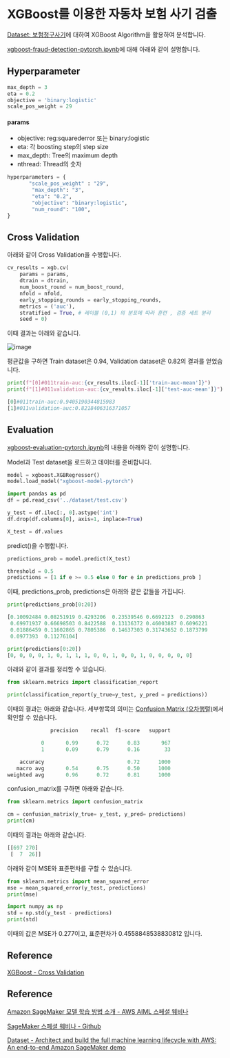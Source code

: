 #  XGBoost를 이용한 자동차 보험 사기 검출 

[Dataset: 보험청구사기](https://github.com/kyopark2014/aws-sagemaker/blob/main/dataset.md)에 대하여 XGBoost Algorithm을 활용하여 분석합니다. 

[xgboost-fraud-detection-pytorch.ipynb](https://github.com/kyopark2014/ML-xgboost/blob/main/jupyter-local/xgboost-fraud-detection-pytorch.ipynb)에 대해 아래와 같이 설명합니다. 

## Hyperparameter

```python
max_depth = 3
eta = 0.2
objective = 'binary:logistic'
scale_pos_weight = 29
```

#### params 

- objective: reg:squarederror 또는 binary:logistic
- eta: 각 boosting step의 step size 
- max_depth: Tree의  maximum depth 
- nthread: Thread의 숫자

```python
hyperparameters = {
       "scale_pos_weight" : "29",    
        "max_depth": "3",
        "eta": "0.2",
        "objective": "binary:logistic",
        "num_round": "100",
}
```



## Cross Validation

아래와 같이 Cross Validation을 수행합니다. 

```python
cv_results = xgb.cv(
    params = params,
    dtrain = dtrain,
    num_boost_round = num_boost_round,
    nfold = nfold,
    early_stopping_rounds = early_stopping_rounds,
    metrics = ('auc'),
    stratified = True, # 레이블 (0,1) 의 분포에 따라 훈련 , 검증 세트 분리
    seed = 0)
```

이때 결과는 아래와 같습니다.

![image](https://user-images.githubusercontent.com/52392004/190918913-c46b4a23-76ef-4ae2-ac8f-56ffee12e01a.png)

펑균값을 구하면 Train dataset은 0.94, Validation dataset은 0.82의 결과를 얻었습니다. 

```python
print(f"[0]#011train-auc:{cv_results.iloc[-1]['train-auc-mean']}")
print(f"[1]#011validation-auc:{cv_results.iloc[-1]['test-auc-mean']}")

[0]#011train-auc:0.9405190344815983
[1]#011validation-auc:0.8218406316371057
```

## Evaluation

[xgboost-evaluation-pytorch.ipynb](https://github.com/kyopark2014/ML-xgboost/blob/main/auto-insurance-claim/jupyter-local/xgboost-evaluation-pytorch.ipynb)의 내용을 아래와 같이 설명합니다. 

Model과 Test dataset을 로드하고 데이터를 준비합니다. 

```python
model = xgboost.XGBRegressor()
model.load_model("xgboost-model-pytorch")

import pandas as pd
df = pd.read_csv('../dataset/test.csv')

y_test = df.iloc[:, 0].astype('int')    
df.drop(df.columns[0], axis=1, inplace=True)

X_test = df.values
```

predict()을 수행합니다. 

```python
predictions_prob = model.predict(X_test)

threshold = 0.5
predictions = [1 if e >= 0.5 else 0 for e in predictions_prob ] 
```

이때, predictions_prob, predictions은 아래와 같은 값들을 가집니다. 

```python
print(predictions_prob[0:20])

[0.10092484 0.08251919 0.4293206  0.23539546 0.6692123  0.290863
 0.69971937 0.66698503 0.8422588  0.13136372 0.46003887 0.6096221
 0.01886459 0.11602865 0.7805386  0.14637303 0.31743652 0.1873799
 0.0977393  0.11276104]

print(predictions[0:20])
[0, 0, 0, 0, 1, 0, 1, 1, 1, 0, 0, 1, 0, 0, 1, 0, 0, 0, 0, 0]
```

아래와 같이 결과를 정리할 수 있습니다. 

```python
from sklearn.metrics import classification_report

print(classification_report(y_true=y_test, y_pred = predictions))
```

이때의 결과는 아래와 같습니다. 세부항목의 의미는 [Confusion Matrix (오차행렬)](https://github.com/kyopark2014/ML-Algorithms/blob/main/confusion-matrix.md)에서 확인할 수 있습니다. 

```python
              precision    recall  f1-score   support

           0       0.99      0.72      0.83       967
           1       0.09      0.79      0.16        33

    accuracy                           0.72      1000
   macro avg       0.54      0.75      0.50      1000
weighted avg       0.96      0.72      0.81      1000
```

confusion_matrix를 구하면 아래와 같습니다. 

```python
from sklearn.metrics import confusion_matrix

cm = confusion_matrix(y_true= y_test, y_pred= predictions)    
print(cm)
```

이때의 결과는 아래와 같습니다. 

```python
[[697 270]
 [  7  26]]
```

아래와 같이 MSE와 표준편차를 구할 수 있습니다. 
```python
from sklearn.metrics import mean_squared_error
mse = mean_squared_error(y_test, predictions)
print(mse)

import numpy as np
std = np.std(y_test - predictions)
print(std)
```

이때의 값은 MSE가 0.277이고, 표준편차가 0.4558848538830812 입니다. 



## Reference

[XGBoost - Cross Validation](https://rdrr.io/cran/xgboost/man/xgb.cv.html)


## Reference

[Amazon SageMaker 모델 학습 방법 소개 - AWS AIML 스페셜 웨비나](https://www.youtube.com/watch?v=oQ7glJfD-BQ&list=PLORxAVAC5fUULZBkbSE--PSY6bywP7gyr)

[SageMaker 스페셜 웨비나 - Github](https://github.com/aws-samples/aws-ai-ml-workshop-kr/tree/master/sagemaker/sm-special-webinar)

[Dataset - Architect and build the full machine learning lifecycle with AWS: An end-to-end Amazon SageMaker demo](https://aws.amazon.com/ko/blogs/machine-learning/architect-and-build-the-full-machine-learning-lifecycle-with-amazon-sagemaker/)

